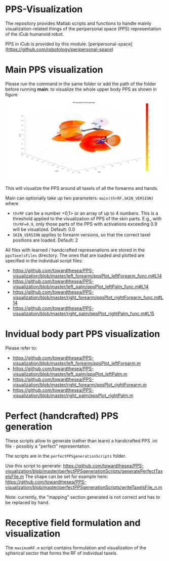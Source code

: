 PPS-Visualization
=============================
The repository provides Matlab scripts and functions to handle mainly visualization-related things of the peripersonal space (PPS) representation of the iCub humanoid robot.

PPS in iCub is provided by this module: [peripersonal-space] (https://github.com/robotology/peripersonal-space)

# Main PPS visualization

Please run the command in the same folder or add the path of the folder before running
	**main**: to visualize the whole upper body PPS as shown in figure
	<img src="https://github.com/towardthesea/PPS-visualization/blob/master/misc/upperbodyPPS.jpg"/>

This will visualize the PPS around all taxels of all the forearms and hands.

Main can optionally take up two parameters: `main(thrRF,SKIN_VERSION)` where
 - `thrRF` can be a number <0,1> or an array of up to 4 numbers. This is a threshold applied to the visualization of PPS of the skin parts. E.g., with `thrRF=0.9`, only those parts of the PPS with activations exceeding 0.9 will be visualized. Default: 0.0
 - `SKIN_VERSION` applies to forearm versions, so that the correct taxel positions are loaded. Default: 2
 
All files with learned / handcrafted represenations are stored in the `ppsTaxelsFiles` directory. The ones that are loaded and plotted are specified in the individual script files:
 - https://github.com/towardthesea/PPS-visualization/blob/master/left_forearm/ppsPlot_leftForearm_func.m#L14
 - https://github.com/towardthesea/PPS-visualization/blob/master/left_palm/ppsPlot_leftPalm_func.m#L14
 - https://github.com/towardthesea/PPS-visualization/blob/master/right_forearm/ppsPlot_rightForearm_func.m#L14
- https://github.com/towardthesea/PPS-visualization/blob/master/right_palm/ppsPlot_rightPalm_func.m#L15

# Invidual body part PPS visualization 
Please refer to: 
- https://github.com/towardthesea/PPS-visualization/blob/master/left_forearm/ppsPlot_leftForearm.m
- https://github.com/towardthesea/PPS-visualization/blob/master/left_palm/ppsPlot_leftPalm.m
- https://github.com/towardthesea/PPS-visualization/blob/master/right_forearm/ppsPlot_rightForearm.m
- https://github.com/towardthesea/PPS-visualization/blob/master/right_palm/ppsPlot_rightPalm.m

# Perfect (handcrafted) PPS generation
These scripts allow to generate (rather than learn) a handcrafted PPS .ini file - possibly a "perfect" representation.

The scripts are in the `perfectPPSgenerationScripts` folder.

Use this script to generate: https://github.com/towardthesea/PPS-visualization/blob/master/perfectPPSgenerationScripts/generatePerfectTaxelsFile.m
The shape can be set for example here: https://github.com/towardthesea/PPS-visualization/blob/master/perfectPPSgenerationScripts/writeTaxelsFile_n.m

Note: currently, the "mapping" section generated is not correct and has to be replaced by hand.

# Receptive field formulation and visualization
The `maximumRF.m` script contains formulation and visualization of the spherical sector that forms the RF of individual taxels.
